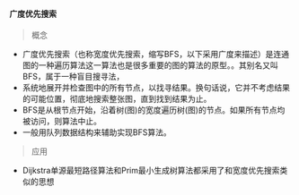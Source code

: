 #### 广度优先搜索
> 概念
-  广度优先搜索（也称宽度优先搜索，缩写BFS，以下采用广度来描述）是连通图的一种遍历算法这一算法也是很多重要的图的算法的原型。。其别名又叫BFS，属于一种盲目搜寻法，
- 系统地展开并检查图中的所有节点，以找寻结果。换句话说，它并不考虑结果的可能位置，彻底地搜索整张图，直到找到结果为止。
- BFS是从根节点开始，沿着树(图)的宽度遍历树(图)的节点。如果所有节点均被访问，则算法中止。
- 一般用队列数据结构来辅助实现BFS算法。
> 应用
- Dijkstra单源最短路径算法和Prim最小生成树算法都采用了和宽度优先搜索类似的思想